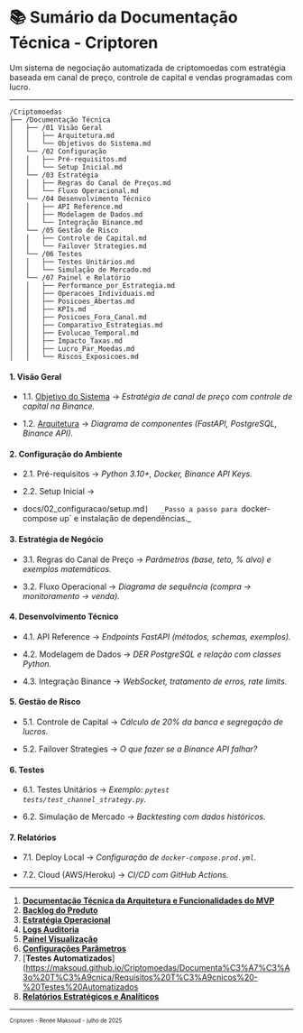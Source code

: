 # 📚 **Sumário da Documentação Técnica - Criptoren**

Um sistema de negociação automatizada de criptomoedas com estratégia baseada em canal de preço, controle de capital e vendas programadas com lucro.

---
```text
/Criptomoedas
├── /Documentação Técnica
│   ├── /01 Visão Geral
│   │   ├── Arquitetura.md
│   │   └── Objetivos do Sistema.md
│   └── /02 Configuração
│   │   ├── Pré-requisitos.md
│   │   └── Setup Inicial.md
│   └── /03 Estratégia
│   │   ├── Regras do Canal de Preços.md
│   │   └── Fluxo Operacional.md
│   └── /04 Desenvolvimento Técnico
│   │   ├── API Reference.md
│   │   ├── Modelagem de Dados.md
│   │   └── Integração Binance.md
│   └── /05 Gestão de Risco
│   │   ├── Controle de Capital.md
│   │   └── Failover Strategies.md
│   └── /06 Testes
│   │   ├── Testes Unitários.md
│   │   └── Simulação de Mercado.md
│   └── /07 Painel e Relatório
│   │   ├── Performance_por_Estrategia.md
│   │   ├── Operacoes_Individuais.md
│   │   ├── Posicoes_Abertas.md
│   │   ├── KPIs.md
│   │   ├── Posicoes_Fora_Canal.md
│   │   ├── Comparativo_Estrategias.md
│   │   ├── Evolucao_Temporal.md
│   │   ├── Impacto_Taxas.md
│   │   ├── Lucro_Par_Moedas.md
│   │   └── Riscos_Exposicoes.md
```
#### **1. Visão Geral**

- 1.1. [Objetivo do Sistema](https://maksoud.github.io/Criptomoedas/Documenta%C3%A7%C3%A3o%20T%C3%A9cnica/01%20Vis%C3%A3o%20Geral/Objetivos%20do%20Sistema) → 
    _Estratégia de canal de preço com controle de capital na Binance._
    
- 1.2. [Arquitetura](https://maksoud.github.io/Criptomoedas/Documenta%C3%A7%C3%A3o%20T%C3%A9cnica/01%20Vis%C3%A3o%20Geral/Arquitetura) → 
    _Diagrama de componentes (FastAPI, PostgreSQL, Binance API)._

#### **2. Configuração do Ambiente**

- 2.1. Pré-requisitos → 
    *Python 3.10+, Docker, Binance API Keys.*
    
- 2.2. Setup Inicial → 
- docs/02_configuracao/setup.md`]  
    _Passo a passo para `docker-compose up` e instalação de dependências._

#### **3. Estratégia de Negócio**

- 3.1. Regras do Canal de Preço → 
    _Parâmetros (base, teto, % alvo) e exemplos matemáticos._
    
- 3.2. Fluxo Operacional → 
    _Diagrama de sequência (compra → monitoramento → venda)._

#### **4. Desenvolvimento Técnico**

- 4.1. API Reference → 
    _Endpoints FastAPI (métodos, schemas, exemplos)._
    
- 4.2. Modelagem de Dados → 
    _DER PostgreSQL e relação com classes Python._
    
- 4.3. Integração Binance → 
    _WebSocket, tratamento de erros, rate limits._

#### **5. Gestão de Risco**

- 5.1. Controle de Capital → 
    _Cálculo de 20% da banca e segregação de lucros._
    
- 5.2. Failover Strategies → 
    _O que fazer se a Binance API falhar?_

#### **6. Testes**

- 6.1. Testes Unitários → 
    _Exemplo: `pytest tests/test_channel_strategy.py`._
    
- 6.2. Simulação de Mercado → 
    _Backtesting com dados históricos._

#### **7. Relatórios**

- 7.1. Deploy Local → 
    _Configuração de `docker-compose.prod.yml`._
    
- 7.2. Cloud (AWS/Heroku) → 
    _CI/CD com GitHub Actions._


---

1. [**Documentação Técnica da Arquitetura e Funcionalidades do MVP**](https://maksoud.github.io/Criptomoedas/Documenta%C3%A7%C3%A3o%20T%C3%A9cnica/Documenta%C3%A7%C3%A3o%20t%C3%A9cnica%20da%20arquitetura%20e%20funcionalidades%20do%20MVP)
2. [**Backlog do Produto**](https://maksoud.github.io/Criptomoedas/Documenta%C3%A7%C3%A3o%20T%C3%A9cnica/Backlog%20de%20Produto%20-%20Criptoren)
3. [**Estratégia Operacional**](https://maksoud.github.io/Criptomoedas/Documenta%C3%A7%C3%A3o%20T%C3%A9cnica/Detalhamento%20T%C3%A9cnico%20-%20Estrat%C3%A9gia%20Operacional)
4. [**Logs Auditoria**](https://maksoud.github.io/Criptomoedas/Documenta%C3%A7%C3%A3o%20T%C3%A9cnica/Requisitos%20T%C3%A9cnicos%20-%20Logs%20e%20Auditoria)
5. [**Painel Visualização**](https://maksoud.github.io/Criptomoedas/Documenta%C3%A7%C3%A3o%20T%C3%A9cnica/Requisitos%20T%C3%A9cnicos%20-%20Painel%20e%20Visualiza%C3%A7%C3%A3o)
6. [**Configurações Parâmetros**](https://maksoud.github.io/Criptomoedas/Documenta%C3%A7%C3%A3o%20T%C3%A9cnica/Requisitos%20T%C3%A9cnicos%20-%20Configura%C3%A7%C3%B5es%20e%20Par%C3%A2metros%20da%20Estrat%C3%A9gia)
7. [**Testes Automatizados**](https://maksoud.github.io/Criptomoedas/Documenta%C3%A7%C3%A3o%20T%C3%A9cnica/Requisitos%20T%C3%A9cnicos%20-%20Testes%20Automatizados
8. [**Relatórios Estratégicos e Analíticos**](https://maksoud.github.io/Criptomoedas/Documenta%C3%A7%C3%A3o%20T%C3%A9cnica/Requisitos%20T%C3%A9cnicos%20-%20Relat%C3%B3rios%20Estrat%C3%A9gicos%20e%20Anal%C3%ADticos)

---


<sup><sub>
Criptoren - Renée Maksoud - julho de 2025
</sub></sup>